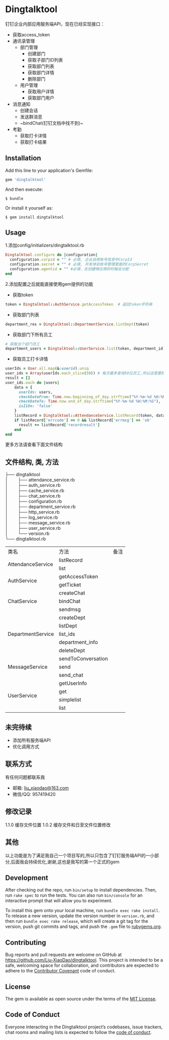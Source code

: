 # Dingtalktool

钉钉企业内部应用服务端API，现在已经实现接口：

+ 获取access_token
+ 通讯录管理
    - 部门管理
        + 创建部门
        + 获取子部门ID列表
        + 获取部门列表
        + 获取部门详情
        + 删除部门
    + 用户管理
        + 获取用户详情
        + 获取部门用户
+ 消息通知
    + 创建会话
    + 发送群消息
    + ~bindChat(钉钉文档中找不到)~
+ 考勤
    + 获取打卡详情
    + 获取打卡结果


## Installation

Add this line to your application's Gemfile:

```ruby
gem 'dingtalktool'
```

And then execute:

    $ bundle

Or install it yourself as:

    $ gem install dingtalktool

## Usage

1.添加config/initializers/dingtalktool.rb

```ruby
Dingtalktool.configure do |configuration|
  configuration.corpid = "" # 必填, 企业自用账号信息中CorpId
  configuration.secret = "" # 必填, 开发体验账号管理里面的CorpSecret
  configuration.agentid = "" #必填，在创建微应用的时候会分配
end
```
2.添加配置之后就能直接使用gem提供的功能

+ 获取token
```ruby
token = Dingtalktool::AuthService.getAccessToken  # 返回token字符串
```
+ 获取部门列表
```ruby
department_res = Dingtalktool::DepartmentService.listDept(token)
```
+ 获取部门下所有员工
```ruby
# 获取当个部门员工
department_users = Dingtalktool::UserService.list(token, department_id)
```
+ 获取员工打卡详情
```ruby
userIds = User.all.map(&:userid).uniq
user_ids = Array(userIds.each_slice(50)) # 每次最多查询50位员工,所以这里要把所有员工id分开
result = []
user_ids.each do |users|
    data = {
      userIds: users,
      checkDateFrom: Time.now.beginning_of_day.strftime("%Y-%m-%d %H:%M:%S"),
      checkDateTo: Time.now.end_of_day.strftime("%Y-%m-%d %H:%M:%S"),
      isI18n: 'false'
    }
    listRecord = Dingtalktool::AttendanceService.listRecord(token, data)
    if listRecord['errcode'] == 0 && listRecord['errmsg'] == 'ok'
      result += listRecord['recordresult']
    end
end
```

更多方法请查看下面文件结构

## 文件结构, 类, 方法
├── dingtalktool  
│   &#160;&#160;&#160;&#160;&#160;├── attendance_service.rb  
│   &#160;&#160;&#160;&#160;&#160;├── auth_service.rb  
│   &#160;&#160;&#160;&#160;&#160;├── cache_service.rb  
│   &#160;&#160;&#160;&#160;&#160;├── chat_service.rb  
│   &#160;&#160;&#160;&#160;&#160;├── configuration.rb  
│   &#160;&#160;&#160;&#160;&#160;├── department_service.rb  
│   &#160;&#160;&#160;&#160;&#160;├── http_service.rb  
│   &#160;&#160;&#160;&#160;&#160;├── log_service.rb  
│   &#160;&#160;&#160;&#160;&#160;├── message_service.rb  
│   &#160;&#160;&#160;&#160;&#160;├── user_service.rb  
│   &#160;&#160;&#160;&#160;&#160;└── version.rb  
└── dingtalktool.rb  

<table>
  <tr>
    <td>类名</td>
    <td>方法</td>
    <td>备注</td>
  </tr>
  <tr>
    <td rowspan='2'>AttendanceService</td>
    <td>listRecord</td>
    <td></td>
  </tr>
  <tr>
    <td>list</td>
    <td></td>
  </tr>
  <tr>
    <td rowspan='2'>AuthService</td>
    <td>getAccessToken</td>
    <td></td>
  </tr>
  <tr>
    <td>getTicket</td>
    <td></td>
  </tr>
  <tr>
    <td rowspan='3'>ChatService</td>
    <td>createChat</td>
    <td></td>
  </tr>
  <tr>
    <td>bindChat</td>
    <td></td>
  </tr>
  <tr>
    <td>sendmsg</td>
    <td></td>
  </tr>
  <tr>
    <td rowspan='5'>DepartmentService</td>
    <td>createDept</td>
    <td></td>
  </tr>
  <tr>
    <td>listDept</td>
    <td></td>
  </tr>
  <tr>
    <td>list_ids</td>
    <td></td>
  </tr>
  <tr>
    <td>department_info</td>
    <td></td>
  </tr>
  <tr>
    <td>deleteDept</td>
    <td></td>
  </tr>
  <tr>
    <td rowspan='3'>MessageService</td>
    <td>sendToConversation</td>
    <td></td>
  </tr>
  <tr>
    <td>send</td>
    <td></td>
  </tr>
  <tr>
    <td>send_chat</td>
    <td></td>
  </tr>
  <tr>
    <td rowspan='4'>UserService</td>
    <td>getUserInfo</td>
    <td></td>
  </tr>
  <tr>
    <td>get</td>
    <td></td>
  </tr>
  <tr>
    <td>simplelist</td>
    <td></td>
  </tr>
  <tr>
    <td>list</td>
    <td></td>
  </tr>
</table>

## 未完待续
+ 添加所有服务端API
+ 优化调用方式

## 联系方式
有任何问题都联系我 
+ 邮箱: liu_xiaodao@163.com
+ 微信/QQ: 957419420

## 修改记录
1.1.0  缓存文件位置
1.0.2  缓存文件和日至文件位置修改

## 其他
以上功能是为了满足我自己一个项目写的,所以只包含了钉钉服务端API的一小部分,后面我会持续优化,谢谢,这也是我写的第一个正式的gem

## Development

After checking out the repo, run `bin/setup` to install dependencies. Then, run `rake spec` to run the tests. You can also run `bin/console` for an interactive prompt that will allow you to experiment.

To install this gem onto your local machine, run `bundle exec rake install`. To release a new version, update the version number in `version.rb`, and then run `bundle exec rake release`, which will create a git tag for the version, push git commits and tags, and push the `.gem` file to [rubygems.org](https://rubygems.org).

## Contributing

Bug reports and pull requests are welcome on GitHub at https://github.com/Liu-XiaoDao/dingtalktool. This project is intended to be a safe, welcoming space for collaboration, and contributors are expected to adhere to the [Contributor Covenant](http://contributor-covenant.org) code of conduct.

## License

The gem is available as open source under the terms of the [MIT License](https://opensource.org/licenses/MIT).

## Code of Conduct

Everyone interacting in the Dingtalktool project’s codebases, issue trackers, chat rooms and mailing lists is expected to follow the [code of conduct](https://github.com/Liu-XiaoDao/dingtalktool/blob/master/CODE_OF_CONDUCT.md).
